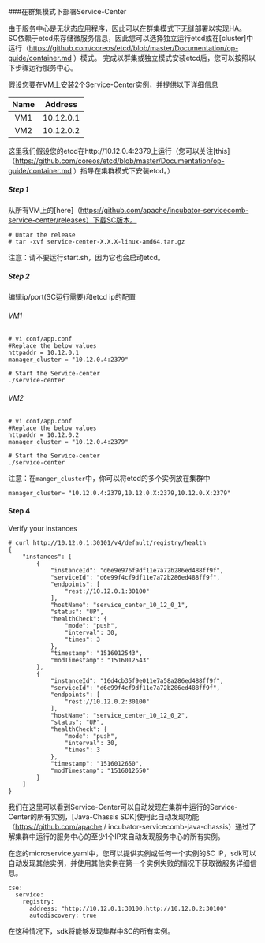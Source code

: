 ###在群集模式下部署Service-Center

由于服务中心是无状态应用程序，因此可以在群集模式下无缝部署以实现HA。
SC依赖于etcd来存储微服务信息，因此您可以选择独立运行etcd或在[cluster]中运行（https://github.com/coreos/etcd/blob/master/Documentation/op-guide/container.md ）模式。
完成以群集或独立模式安装etcd后，您可以按照以下步骤运行服务中心。

假设您要在VM上安装2个Service-Center实例，并提供以下详细信息

| Name    | Address     |  
| :-----: | :---------: |  
| VM1     | 10.12.0.1   |   
| VM2     | 10.12.0.2   |  

这里我们假设您的etcd在http://10.12.0.4:2379上运行（您可以关注[this]（https://github.com/coreos/etcd/blob/master/Documentation/op-guide/container.md ）指导在集群模式下安装etcd。）

##### Step 1

从所有VM上的[here]（https://github.com/apache/incubator-servicecomb-service-center/releases）下载SC版本。

```
# Untar the release
# tar -xvf service-center-X.X.X-linux-amd64.tar.gz

```

注意：请不要运行start.sh，因为它也会启动etcd。

##### Step 2
编辑ip/port(SC运行需要)和etcd ip的配置

###### VM1
```
# vi conf/app.conf
#Replace the below values
httpaddr = 10.12.0.1
manager_cluster = "10.12.0.4:2379"

# Start the Service-center
./service-center
```

###### VM2
```
# vi conf/app.conf
#Replace the below values
httpaddr = 10.12.0.2
manager_cluster = "10.12.0.4:2379"

# Start the Service-center
./service-center
```

注意：在`manger_cluster`中，你可以将etcd的多个实例放在集群中

```
manager_cluster= "10.12.0.4:2379,10.12.0.X:2379,10.12.0.X:2379"
```

#### Step 4
Verify your instances
```
# curl http://10.12.0.1:30101/v4/default/registry/health
{
    "instances": [
        {
            "instanceId": "d6e9e976f9df11e7a72b286ed488ff9f",
            "serviceId": "d6e99f4cf9df11e7a72b286ed488ff9f",
            "endpoints": [
                "rest://10.12.0.1:30100"
            ],
            "hostName": "service_center_10_12_0_1",
            "status": "UP",
            "healthCheck": {
                "mode": "push",
                "interval": 30,
                "times": 3
            },
            "timestamp": "1516012543",
            "modTimestamp": "1516012543"
        },
        {
            "instanceId": "16d4cb35f9e011e7a58a286ed488ff9f",
            "serviceId": "d6e99f4cf9df11e7a72b286ed488ff9f",
            "endpoints": [
                "rest://10.12.0.2:30100"
            ],
            "hostName": "service_center_10_12_0_2",
            "status": "UP",
            "healthCheck": {
                "mode": "push",
                "interval": 30,
                "times": 3
            },
            "timestamp": "1516012650",
            "modTimestamp": "1516012650"
        }
    ]
}
```

我们在这里可以看到Service-Center可以自动发现在集群中运行的Service-Center的所有实例，[Java-Chassis SDK]使用此自动发现功能（https://github.com/apache / incubator-servicecomb-java-chassis）通过了解集群中运行的服务中心的至少1个IP来自动发现服务中心的所有实例。

在您的microservice.yaml中，您可以提供实例或任何一个实例的SC IP，sdk可以自动发现其他实例，并使用其他实例在第一个实例失败的情况下获取微服务详细信息。
```
cse:
  service:
    registry:
      address: "http://10.12.0.1:30100,http://10.12.0.2:30100"
      autodiscovery: true
```
在这种情况下，sdk将能够发现集群中SC的所有实例。

